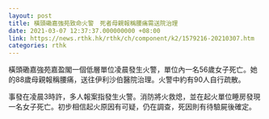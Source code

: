 ```yaml
---
layout: post
title: 橫頭磡嘉強苑致命火警　死者母親報稱腰痛需送院治理
date: 2021-03-07 12:37:37.000000000 +08:00
link: https://news.rthk.hk/rthk/ch/component/k2/1579216-20210307.htm
categories: rthk
---
```


橫頭磡嘉強苑嘉盈閣一個低層單位凌晨發生火警，單位內一名56歲女子死亡。她的88歲母親報稱腰痛，送往伊利沙伯醫院治理。火警中約有90人自行疏散。

事發在凌晨3時許，多人報案指發生火警。消防將火救熄，並在起火單位睡房發現一名女子死亡。初步相信起火原因有可疑，仍在調查，死因則有待驗屍後確定。
